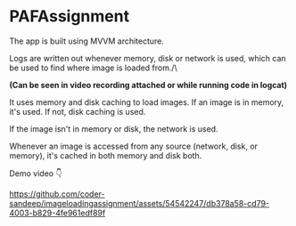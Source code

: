 # PAFAssignment
The app is built using MVVM architecture. 

Logs are written out whenever memory, disk or network is used, which can be used to find where image is loaded from./\

**(Can be seen in video recording attached or while running code in logcat)**

It uses memory and disk caching to load images. If an image is in memory, it's used. If not, disk caching is used. 

If the image isn't in memory or disk, the network is used.

Whenever an image is accessed from any source (network, disk, or memory), it's cached in both memory and disk both.

Demo video 👇

https://github.com/coder-sandeep/imageloadingassignment/assets/54542247/db378a58-cd79-4003-b829-4fe961edf89f

